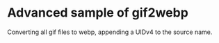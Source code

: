 Advanced sample of gif2webp
===

Converting all gif files to webp, appending a UIDv4 to the source name.
